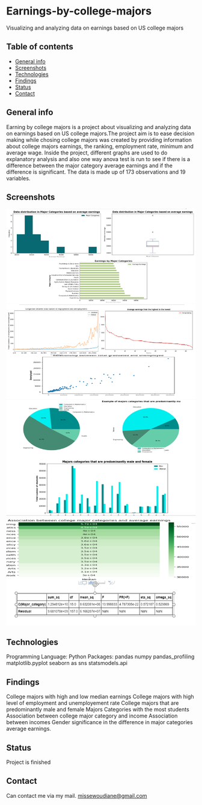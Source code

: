 # Earnings-by-college-majors
Visualizing and analyzing data on earnings based on US college majors

## Table of contents
* [General info](#general-infos)
* [Screenshots](#screenshots)
* [Technologies](#technologies)
* [Findings](#findings)
* [Status](#status)
* [Contact](#contact)

## General info
Earning by college majors is a project about visualizing and analyzing data on earnings based on US college majors.The project aim is to ease decision making while chosing college majors was created by providing information about college majors earnings, the ranking, employment rate, minimum and average wage. Inside the project, different graphs are used to do explanatory analysis and also one way anova test is run to see if there is a difference between the major category average earnings and if the difference is significant. The data is made up of 173 observations and 19 variables.

## Screenshots
![Screenshot 1](./dd1.PNG)
![Screenshot 2](./dd2.PNG)
![Screenshot 3](./dd3.PNG)
![Screenshot 4](./dd4.PNG)
## Technologies
Programming Language: Python
Packages:
pandas
numpy
pandas_profiling
matplotlib.pyplot 
seaborn as sns
statsmodels.api 

## Findings
College majors with high and low median earnings 
College majors with high level of employment and unemployement rate
College majors that are predominantly male  and female 
Majors Categories with the most students
Association between college major category and income
Association between incomes Gender
significance in the difference in major categories average earnings.

## Status
Project is finished

## Contact
Can contact me via my mail. [missewoudiane@gmail.com](missewoudiane@gmail.com) 
